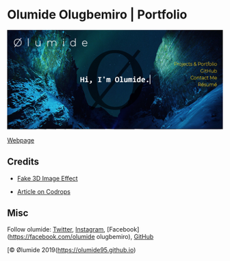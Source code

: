 # Olumide Olugbemiro | Portfolio



![Fake 3D Image Effect](readme.png)

[Webpage](https://olumide95.github.io)


## Credits

*   [Fake 3D Image Effect](https://tympanus.net/codrops/wp-content/uploads/2019/02/Fake3dEffect_featured.jpg)

*   [Article on Codrops](https://tympanus.net/codrops/?p=38413)

## Misc

Follow olumide: [Twitter](https://twitter.com/N_0_V_A), [Instagram](http://instagram.com/lumi_de), [Facebook](https://facebook.com/olumide olugbemiro), [GitHub](https://github.com/olumide95) 



[© Ølumide 2019(https://olumide95.github.io)





